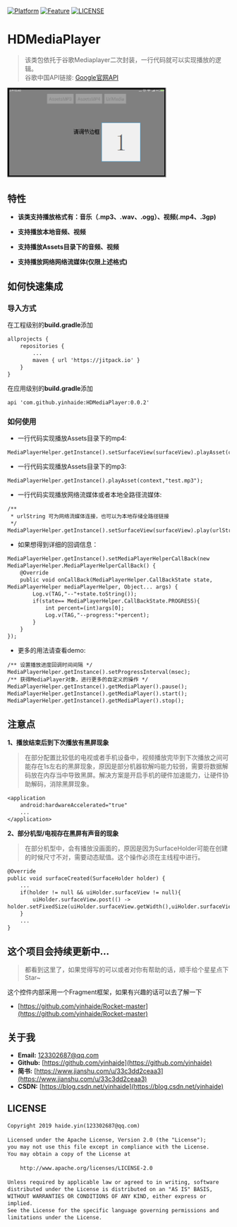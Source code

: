 [![Platform](https://img.shields.io/badge/平台-%20Android%20-brightgreen.svg)](https://github.com/yinhaide/Rocket-master/wiki)
[![Feature](https://img.shields.io/badge/特性-%20轻量级%20%7C%20稳定%20%20%7C%20强大%20-brightgreen.svg)](https://github.com/yinhaide/Rocket-master/wiki)
[![LICENSE](https://img.shields.io/hexpm/l/plug.svg)](https://www.apache.org/licenses/LICENSE-2.0)

# HDMediaPlayer
> 该类包依托于谷歌Mediaplayer二次封装，一行代码就可以实现播放的逻辑。 <br/>
> 谷歌中国API链接: [Google官网API](https://developer.android.google.cn/guide/topics/media/mediaplayer.html) <br/>

<img src="image/readme.gif" width = "360px"/>

## 特性
+ **该类支持播放格式有：音乐（.mp3、.wav、.ogg）、视频(.mp4、.3gp)**

+ **支持播放本地音频、视频**

+ **支持播放Assets目录下的音频、视频**

+ **支持播放网络网络流媒体(仅限上述格式)**

## 如何快速集成

### 导入方式
在工程级别的**build.gradle**添加
```
allprojects {
    repositories {
        ...
        maven { url 'https://jitpack.io' }
    }
}
```
在应用级别的**build.gradle**添加
```
api 'com.github.yinhaide:HDMediaPlayer:0.0.2'
```

### 如何使用

* 一行代码实现播放Assets目录下的mp4:

```
MediaPlayerHelper.getInstance().setSurfaceView(surfaceView).playAsset(context,"test.mp4");
```


* 一行代码实现播放Assets目录下的mp3:

```
MediaPlayerHelper.getInstance().playAsset(context,"test.mp3");
```

* 一行代码实现播放网络流媒体或者本地全路径流媒体:

```
/**
 * urlString 可为网络流媒体连接，也可以为本地存储全路径链接
 */
MediaPlayerHelper.getInstance().setSurfaceView(surfaceView).play(urlString);
```

* 如果想得到详细的回调信息：

```
MediaPlayerHelper.getInstance().setMediaPlayerHelperCallBack(new MediaPlayerHelper.MediaPlayerHelperCallBack() {
    @Override
    public void onCallBack(MediaPlayerHelper.CallBackState state, MediaPlayerHelper mediaPlayerHelper, Object... args) {
        Log.v(TAG,"--"+state.toString());
        if(state== MediaPlayerHelper.CallBackState.PROGRESS){
            int percent=(int)args[0];
            Log.v(TAG,"--progress:"+percent);
        }
    }
});
```

* 更多的用法请查看demo:

```
/** 设置播放进度回调时间间隔 */
MediaPlayerHelper.getInstance().setProgressInterval(msec);
/** 获得MediaPlayer对象，进行更多的自定义的操作 */
MediaPlayerHelper.getInstance().getMediaPlayer().pause();
MediaPlayerHelper.getInstance().getMediaPlayer().start();
MediaPlayerHelper.getInstance().getMediaPlayer().stop();
```
## 注意点
**1、播放结束后到下次播放有黑屏现象**
> 在部分配置比较低的电视或者手机设备中，视频播放完毕到下次播放之间可能存在1s左右的黑屏现象，原因是部分机器软解吗能力较弱，需要将数据解码放在内存当中导致黑屏。解决方案是开启手机的硬件加速能力，让硬件协助解码，消除黑屏现象。
```
<application
    android:hardwareAccelerated="true"
    ...
</application>
```
**2、部分机型/电视存在黑屏有声音的现象**
> 在部分机型中，会有播放没画面的，原因是因为SurfaceHolder可能在创建的时候尺寸不对，需要动态赋值。这个操作必须在主线程中进行。
```
@Override
public void surfaceCreated(SurfaceHolder holder) {
    ...
    if(holder != null && uiHolder.surfaceView != null){
        uiHolder.surfaceView.post(() -> holder.setFixedSize(uiHolder.surfaceView.getWidth(),uiHolder.surfaceView.getHeight()));
    }
    ...
}
```

## 这个项目会持续更新中... 
> 都看到这里了，如果觉得写的可以或者对你有帮助的话，顺手给个星星点下Star~

这个控件内部采用一个Fragment框架，如果有兴趣的话可以去了解一下
+ [https://github.com/yinhaide/Rocket-master](https://github.com/yinhaide/Rocket-master)

## 关于我
+ **Email:** [123302687@qq.com](123302687@qq.com)
+ **Github:** [https://github.com/yinhaide](https://github.com/yinhaide)
+ **简书:** [https://www.jianshu.com/u/33c3dd2ceaa3](https://www.jianshu.com/u/33c3dd2ceaa3)
+ **CSDN:** [https://blog.csdn.net/yinhaide](https://blog.csdn.net/yinhaide)

## LICENSE
````
Copyright 2019 haide.yin(123302687@qq.com)

Licensed under the Apache License, Version 2.0 (the "License");
you may not use this file except in compliance with the License.
You may obtain a copy of the License at

    http://www.apache.org/licenses/LICENSE-2.0

Unless required by applicable law or agreed to in writing, software
distributed under the License is distributed on an "AS IS" BASIS,
WITHOUT WARRANTIES OR CONDITIONS OF ANY KIND, either express or implied.
See the License for the specific language governing permissions and
limitations under the License.
````